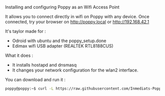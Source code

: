 
Installing and configuring Poppy as an Wifi Access Point

It allows you to connect directly in wifi on Poppy with any device. 
Once connected, try your browser on http://poppy.local or http://192.168.42.1

It's taylor made for :
- Odroid with ubuntu and the poppy_setup.done
- Edimax wifi USB adapter (REALTEK RTL8188CUS)

What it does :
- It installs hostapd and dnsmasq 
- It changes your network configuration for the wlan2 interface.


You can download and run it :
```bash
poppy@poppy:~$ curl -L https://raw.githubusercontent.com/Inmediats-Poppy/poppy_install/master/poppyAP/poppyAP_configure.sh | sudo bash
```
